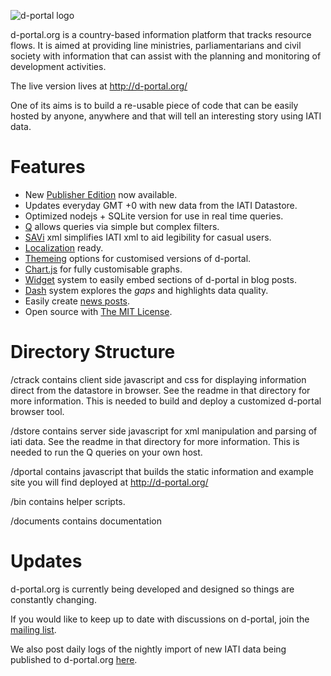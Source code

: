 ![d-portal logo](https://raw.githubusercontent.com/devinit/D-Portal/master/ctrack/art/dp_git_logo.460.png)
 
d-portal.org is a country-based information platform that tracks
resource flows. It is aimed at providing line ministries,
parliamentarians and civil society with information that can assist
with the planning and monitoring of development activities.

The live version lives at http://d-portal.org/

One of its aims is to build a re-usable piece of code that can be 
easily hosted by anyone, anywhere and that will tell an interesting 
story using IATI data.


Features
===================

- New [Publisher Edition](http://d-portal.org/publishers.html) now available.
- Updates everyday GMT +0 with new data from the IATI Datastore.
- Optimized nodejs + SQLite version for use in real time queries.
- [Q](https://github.com/devinit/D-Portal/blob/master/documents/dstore_q.md) allows queries via simple but complex filters.
- [SAVi](https://github.com/devinit/D-Portal/blob/master/documents/savi.md) xml simplifies IATI xml to aid legibility for casual users.
- [Localization](https://github.com/devinit/D-Portal/blob/master/documents/ctrack_texts.md) ready.
- [Themeing](https://github.com/devinit/D-Portal/blob/master/documents/customisation.md) options for customised versions of d-portal.
- [Chart.js](https://github.com/devinit/D-Portal/blob/master/documents/customisation.md#chartjs) for fully customisable graphs.
- [Widget](https://github.com/devinit/D-Portal/blob/master/documents/ctrack_generator.md) system to easily embed sections of d-portal in blog posts.
- [Dash](https://github.com/devinit/D-Portal/blob/master/documents/dash.md) system explores the *gaps* and highlights data quality.
- Easily create [news posts](https://github.com/devinit/D-Portal/blob/master/documents/dstore_blog.md).
- Open source with [The MIT License](http://opensource.org/licenses/MIT).


Directory Structure
===================

/ctrack contains client side javascript and css for displaying 
information direct from the datastore in browser. See the readme in 
that directory for more information. This is needed to build and 
deploy a customized d-portal browser tool.

/dstore contains server side javascript for xml manipulation and 
parsing of iati data.  See the readme in that directory for more 
information. This is needed to run the Q queries on your own host.

/dportal contains javascript that builds the static information and 
example site you will find deployed at http://d-portal.org/ 

/bin contains helper scripts.

/documents contains documentation


Updates
===================

d-portal.org is currently being developed and designed so things are constantly changing.

If you would like to keep up to date with discussions on d-portal, join the [mailing list](https://groups.google.com/forum/#!forum/d-portal-list).

We also post daily logs of the nightly import of new IATI data being published to d-portal.org [here](https://groups.google.com/forum/#!forum/d-portal-logs).

